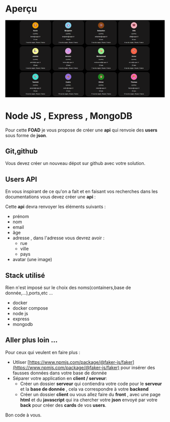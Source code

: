 # Aperçu 

![Interface de l'application](./client/assets/img/apercu.png)

# Node JS , Express , MongoDB

Pour cette **FOAD** je vous propose de créer une **api** qui renvoie des **users** sous forme de **json**.

## Git,github

Vous devez créer un nouveau dépot sur github avec votre solution.

## Users API

En vous inspirant de ce qu'on a fait et en faisant vos recherches dans les documentations vous devez créer une **api** :

Cette **api** devra renvoyer les éléments suivants :

- prénom
- nom
- email
- âge
- adresse , dans l'adresse vous devrez avoir :
    - rue
    - ville
    - pays
- avatar (une image)

## Stack utilisé

Rien n'est imposé sur le choix des noms(containers,base de donnée,...),ports,etc ...

- docker
- docker compose
- node js
- express
- mongodb

## Aller plus loin ...

Pour ceux qui veulent en faire plus :

- Utliser [https://www.npmjs.com/package/@faker-js/faker](https://www.npmjs.com/package/@faker-js/faker) pour insérer des fausses données dans votre base de donnée
- Séparer votre application en  **client / serveur**:
  - Créer un dossier **serveur** qui contiendra votre code pour le **serveur** et la **base de donnée** , cela va correspondre à votre **backend**
  - Créer un dossier **client** ou vous allez faire du **front** , avec une page **html** et du **javascript** qui ira chercher votre **json** envoyé par votre **back** pour créer des **cards** de vos **users**.


Bon code à vous.
